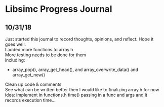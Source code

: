 # Libsimc Progress Journal
## 10/31/18
Just started this journal to record thoughts, opinions, and reflect. Hope it goes well.  
I added more functions to array.h  
More testing needs to be done for them  
including:  
* array_pop(), array_get_head(), and array_overwrite_data() and array_get_new()

Clean up code & comments   
See what can be written better then I would like to finalizing array.h for now  
idea: implement in functions.h time() passing in a func and args and it records execution time...